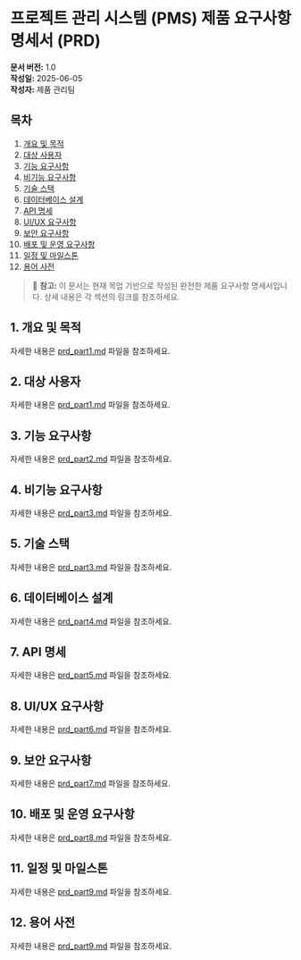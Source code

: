 # 프로젝트 관리 시스템 (PMS) 제품 요구사항 명세서 (PRD)

**문서 버전:** 1.0  
**작성일:** 2025-06-05  
**작성자:** 제품 관리팀

## 목차
1. [개요 및 목적](#1-개요-및-목적)
2. [대상 사용자](#2-대상-사용자)
3. [기능 요구사항](#3-기능-요구사항)
4. [비기능 요구사항](#4-비기능-요구사항)
5. [기술 스택](#5-기술-스택)
6. [데이터베이스 설계](#6-데이터베이스-설계)
7. [API 명세](#7-api-명세)
8. [UI/UX 요구사항](#8-uiux-요구사항)
9. [보안 요구사항](#9-보안-요구사항)
10. [배포 및 운영 요구사항](#10-배포-및-운영-요구사항)
11. [일정 및 마일스톤](#11-일정-및-마일스톤)
12. [용어 사전](#12-용어-사전)

> 📝 **참고:** 이 문서는 현재 목업 기반으로 작성된 완전한 제품 요구사항 명세서입니다. 상세 내용은 각 섹션의 링크를 참조하세요.

## 1. 개요 및 목적

자세한 내용은 [prd_part1.md](prd_part1.md) 파일을 참조하세요.

## 2. 대상 사용자

자세한 내용은 [prd_part1.md](prd_part1.md) 파일을 참조하세요.

## 3. 기능 요구사항

자세한 내용은 [prd_part2.md](prd_part2.md) 파일을 참조하세요.

## 4. 비기능 요구사항

자세한 내용은 [prd_part3.md](prd_part3.md) 파일을 참조하세요.

## 5. 기술 스택

자세한 내용은 [prd_part3.md](prd_part3.md) 파일을 참조하세요.

## 6. 데이터베이스 설계

자세한 내용은 [prd_part4.md](prd_part4.md) 파일을 참조하세요.

## 7. API 명세

자세한 내용은 [prd_part5.md](prd_part5.md) 파일을 참조하세요.

## 8. UI/UX 요구사항

자세한 내용은 [prd_part6.md](prd_part6.md) 파일을 참조하세요.

## 9. 보안 요구사항

자세한 내용은 [prd_part7.md](prd_part7.md) 파일을 참조하세요.

## 10. 배포 및 운영 요구사항

자세한 내용은 [prd_part8.md](prd_part8.md) 파일을 참조하세요.

## 11. 일정 및 마일스톤

자세한 내용은 [prd_part9.md](prd_part9.md) 파일을 참조하세요.

## 12. 용어 사전

자세한 내용은 [prd_part9.md](prd_part9.md) 파일을 참조하세요.